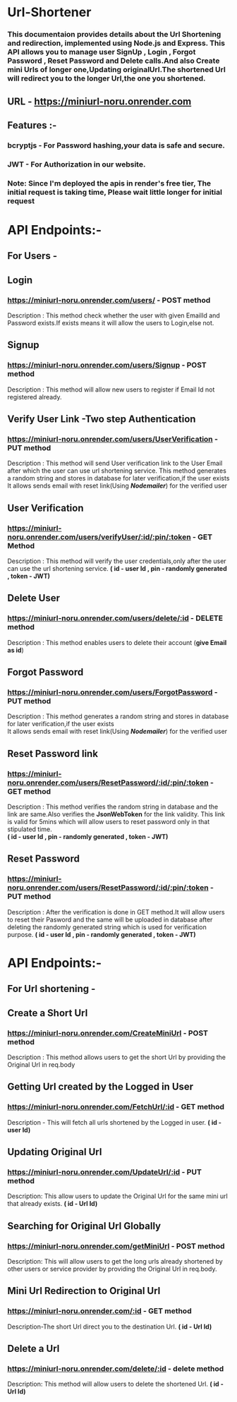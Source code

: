 # Url-Shortener

### This documentaion provides details about the Url Shortening and redirection, implemented using Node.js and Express. This API allows you to manage  user SignUp , Login , Forgot Password , Reset Password and Delete calls.And also Create mini Urls of longer one,Updating originalUrl.The shortened Url will redirect you to the longer Url,the one you shortened.

## URL - https://miniurl-noru.onrender.com ##

## Features :-
### bcryptjs - For Password hashing,your data is safe and secure.
### JWT - For Authorization in our website.

### Note: Since I'm deployed the apis in render's free tier, The initial request is taking time, Please wait little longer for initial request


# API Endpoints:-
## For Users -

## Login
### https://miniurl-noru.onrender.com/users/ - POST method<br/>
Description : This method check whether the user with given EmailId and Password exists.If exists means it will allow the users to Login,else not.

## Signup
### https://miniurl-noru.onrender.com/users/Signup - POST method<br/>
Description : This method will allow new users to register if Email Id not registered already.

## Verify User Link -Two step Authentication
### https://miniurl-noru.onrender.com/users/UserVerification - PUT method<br/>
Description : This method will send User verification link to the User Email after which the user can use url shortening service.
This method generates a random string and stores in database for later verification,if the user exists<br/>
             It allows sends email with reset link(Using ***Nodemailer***) for the verified user

## User Verification
### https://miniurl-noru.onrender.com/users/verifyUser/:id/:pin/:token - GET Method<br/>
Description : This method will verify the user credentials,only after the user can use the url shortening service.
 **( id - user Id , pin - randomly generated , token - JWT)**


## Delete User
### https://miniurl-noru.onrender.com/users/delete/:id  - DELETE method<br/>
Description : This method enables users to delete their account  (**give Email as id**)

## Forgot Password
### https://miniurl-noru.onrender.com/users/ForgotPassword - PUT method<br/>
Description : This method generates a random string and stores in database for later verification,if the user exists<br/>
             It allows sends email with reset link(Using ***Nodemailer***) for the verified user

## Reset Password link
### https://miniurl-noru.onrender.com/users/ResetPassword/:id/:pin/:token - GET method<br/>
Description : This method verifies the random string in database and the link are same.Also verifies the **JsonWebToken** for the link validity.
              This link is valid for 5mins which will allow users to reset password only in that stipulated time.<br/>
              **( id - user Id , pin - randomly generated , token - JWT)**

## Reset Password 
### https://miniurl-noru.onrender.com/users/ResetPassword/:id/:pin/:token - PUT method<br/>
Description : After the verification is done in GET method.It will allow users to reset their Pasword and the same will be uploaded in database after deleting the randomly generated string which is used for verification purpose.
 **( id - user Id , pin - randomly generated , token - JWT)**


 # API Endpoints:-
## For Url shortening -

## Create a Short Url
### https://miniurl-noru.onrender.com/CreateMiniUrl - POST method<br/>
Description : This method allows users to get the short Url by providing the Original Url in req.body

## Getting Url created by the Logged in User
### https://miniurl-noru.onrender.com/FetchUrl/:id - GET method<br/>
Description - This will fetch all urls shortened by the Logged in user.
**( id - user Id)**

## Updating Original Url 
### https://miniurl-noru.onrender.com/UpdateUrl/:id - PUT method<br/>
Description: This allow users to update the Original Url for the same mini url that already exists.
**( id - Url Id)**

## Searching for Original Url Globally
### https://miniurl-noru.onrender.com/getMiniUrl - POST method<br/>
Description: This will allow users to get the long urls already shortened by other users or service provider by providing the Original Url in req.body.

## Mini Url Redirection to Original Url
### https://miniurl-noru.onrender.com/:id - GET method<br/>
Description-The short Url direct you to the destination Url.
**( id - Url Id)**

## Delete a Url
### https://miniurl-noru.onrender.com/delete/:id - delete method<br/>
Description: This method will allow users to delete the shortened Url.
**( id - Url Id)**
